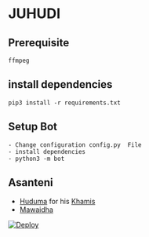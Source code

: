 # JUHUDI
## Prerequisite
    ffmpeg
  
    
## install dependencies
    pip3 install -r requirements.txt


## Setup Bot
    - Change configuration config.py  File
    - install dependencies
    - python3 -m bot
    
## Asanteni
* [Huduma](https://telegram.dog/SpEcHIDe) for his [Khamis](https://github.com/SpEcHiDe/AnyDLBot)
* [Mawaidha](https://telegram.dog/HasibulKabir)

[![Deploy](https://www.herokucdn.com/deploy/button.svg)](https://heroku.com/deploy?template=https://github.com/Jihudumie/Abc/tree/master)

